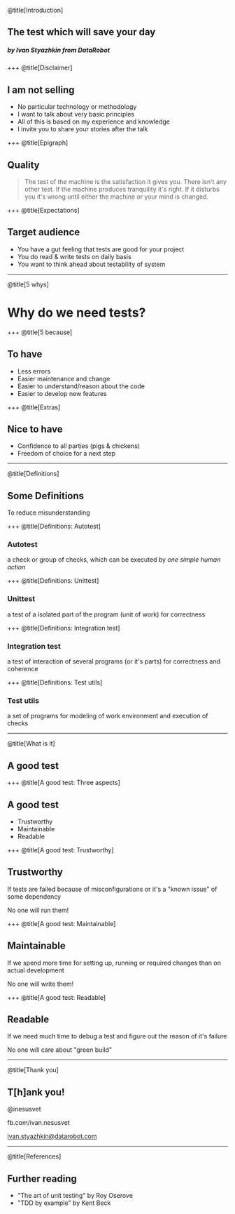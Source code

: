 @title[Introduction]
## The test which will save your day
##### by Ivan Styazhkin from DataRobot

+++
@title[Disclaimer]

## I am not selling
- No particular technology or methodology
- I want to talk about very basic principles
- All of this is based on my experience and knowledge
- I invite you to share your stories after the talk

+++
@title[Epigraph]

## Quality
> The test of the machine is the satisfaction it gives you.
 There isn't any other test.
 If the machine produces tranquility it's right.
 If it disturbs you it's wrong until either the machine or your mind is changed.

+++
@title[Expectations]

## Target audience
- You have a gut feeling that tests are good for your project
- You do read & write tests on daily basis
- You want to think ahead about testability of system

---
@title[5 whys]

# Why do we need tests?

+++
@title[5 because]

## To have
- Less errors
- Easier maintenance and change
- Easier to understand/reason about the code
- Easier to develop new features

+++
@title[Extras]

## Nice to have
- Confidence to all parties (pigs & chickens)
- Freedom of choice for a next step

---
@title[Definitions]

## Some Definitions
To reduce misunderstanding

+++
@title[Definitions: Autotest]
### Autotest
a check or group of checks, which can be executed by *one simple human action*

+++
@title[Definitions: Unittest]
### Unittest
a test of a isolated part of the program (unit of work) for correctness

+++
@title[Definitions: Integration test]
### Integration test
a test of interaction of several programs (or it's parts) for correctness and coherence

+++
@title[Definitions: Test utils]
### Test utils
a set of programs for modeling of work environment and execution of checks

---
@title[What is it]

## A good test

+++
@title[A good test: Three aspects]

## A good test
- Trustworthy
- Maintainable
- Readable

+++
@title[A good test: Trustworthy]

## Trustworthy
If tests are failed because of misconfigurations or it's a "known issue" of some dependency

No one will run them!

+++
@title[A good test: Maintainable]

## Maintainable
If we spend more time for setting up, running or required changes than on actual development

No one will write them!

+++
@title[A good test: Readable]

## Readable
If we need much time to debug a test and figure out the reason of it's failure

No one will care about "green build"

---
@title[Thank you]

## T[h]ank you!

@inesusvet

fb.com/ivan.nesusvet

ivan.styazhkin@datarobot.com

---
@title[References]

## Further reading
- "The art of unit testing" by Roy Oserove
- "TDD by example" by Kent Beck
